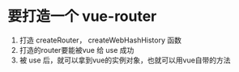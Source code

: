 # 要打造一个 vue-router
1. 打造 createRouter， createWebHashHistory 函数
2. 打造的router要能被vue 给 use 成功
3. 被 use 后，就可以拿到vue的实例对象，也就可以用vue自带的方法